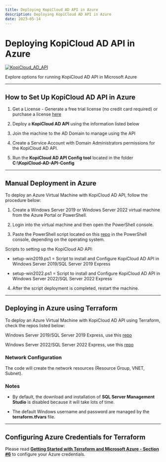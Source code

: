 ```yaml
---
title: Deploying KopiCloud AD API in Azure
description: Deploying KopiCloud AD API in Azure
date: 2023–05-14
---
```


# Deploying KopiCloud AD API in Azure
[![KopiCloud_AD_API](https://img.shields.io/badge/kopiCloud_ad-v1.0+-blueviolet.svg)](https://www.kopicloud-ad-api.com)

Explore options for running KopiCloud AD API in Microsoft Azure

----

## How to Set Up KopiCloud AD API in Azure

1. Get a License - Generate a free trial license (no credit card required) or purchase a license [here](https://www.kopicloud-ad-api.com/get-license)

2. Deploy a **KopiCloud AD API** using the information listed below

3. Join the machine to the AD Domain to manage using the API

4. Create a Service Account with Domain Administrators permissions for the KopiCloud AD API.

5. Run the **KopiCloud AD API Config tool** located in the folder **C:\KopiCloud-AD-API-Config**

----

## Manual Deployment in Azure

To deploy an Azure Virtual Machine with KopiCloud AD API, follow the procedure below:

1. Create a Windows Server 2019 or Windows Server 2022 virtual machine from the Azure Portal or PowerShell.

2. Login into the virtual machine and then open the PowerShell console.

3. Paste the PowerShell script located on this [repo](https://github.com/KopiCloud-AD-API/kopicloud-ad-api-setup-scripts) in the PowerShell console, depending on the operating system.

Scripts to setting up the KopiCloud AD API:

* setup-win2019.ps1 = Script to install and Configure KopiCloud AD API in Windows Server 2019/SQL Server 2019 Express

* setup-win2022.ps1 = Script to install and Configure KopiCloud AD API in Windows Server 2022/SQL Server 2022 Express

4. After the script deployment is completed, restart the machine.

----

## Deploying in Azure using Terraform

To deploy an Azure Virtual Machine with KopiCloud AD API using Terraform, check the repos listed below:

Windows Server 2019/SQL Server 2019 Express, use this [repo](https://github.com/KopiCloud-AD-API/terraform-azure-kopicloud-ad-api-instance-win2019)

Windows Server 2022/SQL Server 2022 Express, use this [repo](https://github.com/KopiCloud-AD-API/terraform-azure-kopicloud-ad-api-instance-win2022)

### Network Configuration

The code will create the network resources (Resource Group, VNET, Subnet).

### Notes

- By default, the download and installation of **SQL Server Management Studio** is disabled because it will take lots of time.

- The default Windows username and password are managed by the **terraform.tfvars** file.

----

## Configuring Azure Credentials for Terraform

Please read **[Getting Started with Terraform and Microsoft Azure - Section #6](https://medium.com/@gmusumeci/getting-started-with-terraform-and-microsoft-azure-a2fcb690eb67)** to configure your Azure credentials.


